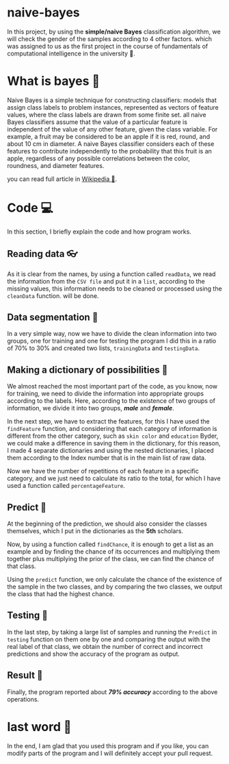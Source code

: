 # naive-bayes
In this project, by using the **simple/naive Bayes** classification algorithm, we will check the gender of the samples according to 4 other factors.
which was assigned to us as the first project in the course of fundamentals of computational intelligence in the university 🏦.
# What is bayes 🤔
Naive Bayes is a simple technique for constructing classifiers: models that assign class labels to problem instances, represented as vectors of
feature values,
where the class labels are drawn from some finite set. all naive Bayes classifiers assume that the value of a particular feature is independent of
the value of
any other feature, given the class variable. For example, a fruit may be considered to be an apple if it is red, round, and about 10 cm in diameter.
A naive Bayes classifier considers each of these features to contribute independently to the probability that this fruit is an apple,
regardless of any possible correlations between the color, roundness, and diameter features.

you can read full article in [Wikipedia 📄](https://en.wikipedia.org/wiki/Naive_Bayes_classifier).
# Code 💻
In this section, I briefly explain the code and how program works.
## Reading data 👓
As it is clear from the names, by using a function called `readData`, we read the information from the `CSV file` and put it in a `list`,
according to the
missing values, this information needs to be cleaned or processed using the `cleanData` function. will be done.
## Data segmentation 🔪
In a very simple way, now we have to divide the clean information into two groups, one for training and one for testing the program
I did this in a ratio of 70% to 30% and created two lists, `trainingData` and `testingData`.
## Making a dictionary of possibilities 🎲
We almost reached the most important part of the code, as you know, now for training, we need to divide the information into
appropriate groups according to the labels.
Here, according to the existence of two groups of information, we divide it into two groups, ***male*** and ***female***.

In the next step, we have to extract the features, for this I have used the ‍‍`findFeature` function, and considering that each 
category of information is different from the other category, such as `skin color` and `education` Byder, we could make a difference
in saving them in the dictionary, for this reason, I made 4 separate dictionaries and using the nested dictionaries, I placed them
according to the Index number that is in the main list of raw data.

Now we have the number of repetitions of each feature in a specific category, and we just need to calculate its ratio to the total,
for which I have used a function called `percentageFeature`.
## Predict 🔮
At the beginning of the prediction, we should also consider the classes themselves, which I put in the dictionaries as the **5th** scholars.

Now, by using a function called ‍`findChance`, it is enough to get a list as an example and by finding the chance of its occurrences and
multiplying them together plus multiplying the prior of the class, we can find the chance of that class.

Using the `predict` function, we only calculate the chance of the existence of the sample in the two classes, and by comparing the two classes,
we output the class that had the highest chance.
## Testing 🔬
In the last step, by taking a large list of samples and running the `Predict` in `testing` function on them one by one and comparing the output with the real
label of that class, we obtain the number of correct and incorrect predictions and show the accuracy of the program as output.
## Result 🧠
Finally, the program reported about ***79% accuracy*** according to the above operations.
# last word 🧦
In the end, I am glad that you used this program and if you like, you can modify parts of the program and I will definitely accept your pull request.

